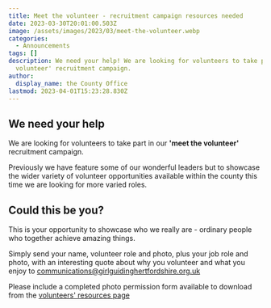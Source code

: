 ```yaml
---
title: Meet the volunteer - recruitment campaign resources needed
date: 2023-03-30T20:01:00.503Z
image: /assets/images/2023/03/meet-the-volunteer.webp
categories:
  - Announcements
tags: []
description: We need your help! We are looking for volunteers to take part in our 'meet the
  volunteer' recruitment campaign.
author:
  display_name: the County Office
lastmod: 2023-04-01T15:23:28.830Z
---
```

## We need your help

We are looking for volunteers to take part in our **'meet the volunteer'** recruitment campaign.

Previously we have feature some of our wonderful leaders but to showcase the wider variety of volunteer opportunities available within the county this time we are looking for more varied roles.

## Could this be you?

This is your opportunity to showcase who we really are - ordinary people who together achieve amazing things.

Simply send your name, volunteer role and photo, plus your job role and photo, with an interesting quote about why you volunteer and what you enjoy to <communications@girlguidinghertfordshire.org.uk>

Please include a completed photo permission form available to download from the [volunteers' resources page](/about-us/resources/)

